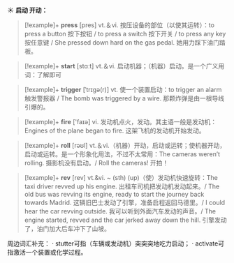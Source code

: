 ☀ <span class="category">**启动 开动：**</span>
>[!example]+ <span class="vocabulary">**press**</span> [pres] 
> <span class="definition">vt.＆vi. 按压设备的部位（以使其运转）：</span>to press a button 按下按钮 / to press a switch 按下开关 / to press any key 按任意键 / She pressed down hard on the gas pedal. 她用力踩下油门踏板。

>[!example]+ <span class="vocabulary">**start**</span> [stɑːt] 
> <span class="definition">vt.＆vi. 启动机器；（机器）启动。是一个广义用词：</span>了解即可
           
>[!example]+ <span class="vocabulary">**trigger**</span> [ˈtrɪgə(r)]
> <span class="definition">vt. 使一个装置启动：</span>to trigger an alarm 触发警报器 / The bomb was triggered by a wire. 那颗炸弹是由一根导线引爆的。

>[!example]+ <span class="vocabulary">**fire**</span> ['faɪə] 
> <span class="definition">vi. 发动机点火，发动。其主语一般是发动机：</span>Engines of the plane began to fire. 这架飞机的发动机开始发动。

>[!example]+ <span class="vocabulary">**roll**</span> [rəʊl] 
> <span class="definition">vt.＆vi.（机器）开动，启动或运转；使机器开动，启动或运转。是一个形象化用法，不过不太常用：</span>The cameras weren’t rolling. 摄影机没有启动。/ Roll the cameras! 开拍！
                      
>[!example]+ <span class="vocabulary">**rev**</span> [rev]
> <span class="definition">vt.&vi. ~ (sth) (up)（使）发动机快速旋转：</span>The taxi driver revved up his engine. 出租车司机把发动机发动起来。/ The old bus was revving its engine, ready to start the journey back towards Madrid. 这辆旧巴士发动了引擎，准备启程返回马德里。/ I could hear the car revving outside. 我可以听到外面汽车发动的声音。/ The engine started, revved and the car jerked away down the hill. 引擎发动了，油门加大后车冲下了山坡。

周边词汇补充：
· stutter可指（车辆或发动机）突突突地吃力启动；
· activate可指激活一个装置或化学过程。


